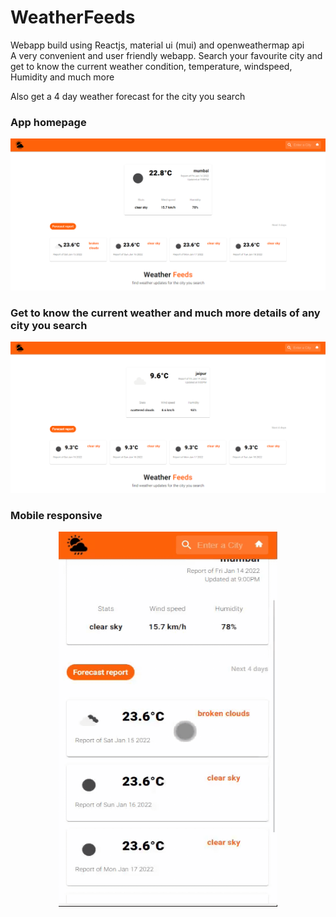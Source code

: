 # WeatherFeeds

Webapp build using Reactjs, material ui (mui) and openweathermap api </br>
A very convenient and user friendly webapp.
Search your favourite city and get to know the current weather condition, temperature, windspeed, Humidity and much more

Also get a 4 day weather forecast for the city you search

### App homepage 

![](app-screenshots/1.png)


### Get to know the current weather and much more details of any city you search

![](app-screenshots/2.png)


### Mobile responsive

<p align="center">
  <img src="app-screenshots/01.gif" width="350" height="600" />
</p>
